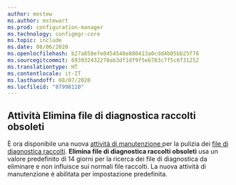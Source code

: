 ```yaml
---
author: mestew
ms.author: mstewart
ms.prod: configuration-manager
ms.technology: configmgr-core
ms.topic: include
ms.date: 08/06/2020
ms.openlocfilehash: b27a858efe0454548e880413a0cdd4b05bb25f78
ms.sourcegitcommit: 693932432270ab3df1df9f5e6783c7f5c6f31252
ms.translationtype: HT
ms.contentlocale: it-IT
ms.lasthandoff: 08/07/2020
ms.locfileid: "87998110"
---
```

## <a name="delete-aged-collected-diagnostic-files-task"></a><a name="bkmk_logs"></a> Attività Elimina file di diagnostica raccolti obsoleti
<!--6503308-->
È ora disponibile una nuova [attività di manutenzione ](../../../../servers/manage/maintenance-tasks.md#set-up-maintenance-tasks) per la pulizia dei [file di diagnostica raccolti](../../../../clients/manage/client-notification.md#client-diagnostics). **Elimina file di diagnostica raccolti obsoleti** usa un valore predefinito di 14 giorni per la ricerca dei file di diagnostica da eliminare e non influisce sui normali file raccolti. La nuova attività di manutenzione è abilitata per impostazione predefinita.
